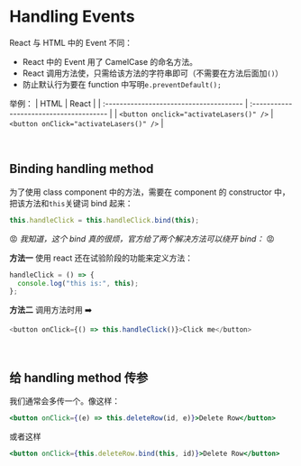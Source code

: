 # Handling Events

React 与 HTML 中的 Event 不同：

- React 中的 Event 用了 CamelCase 的命名方法。
- React 调用方法使，只需给该方法的字符串即可（不需要在方法后面加`()`）
- 防止默认行为要在 function 中写明`e.preventDefault();`

举例：
| HTML | React |
| :-------------------------------------- | :-------------------------------------- |
| `<button onclick="activateLasers()" />` | `<button onClick="activateLasers()" />` |

<br/>

## Binding handling method

为了使用 class component 中的方法，需要在 component 的 constructor 中，把该方法和`this`关键词 bind 起来：

```js
this.handleClick = this.handleClick.bind(this);
```

😡 _我知道，这个 bind 真的很烦，官方给了两个解决方法可以绕开 bind：_ 😡

**方法一** 使用 react 还在试验阶段的功能来定义方法：

```js
handleClick = () => {
  console.log("this is:", this);
};
```

**方法二** 调用方法时用 ➡️

```js
<button onClick={() => this.handleClick()}>Click me</button>
```

<br/>

## 给 handling method 传参

我们通常会多传一个。像这样：

```jsx
<button onClick={(e) => this.deleteRow(id, e)}>Delete Row</button>
```

或者这样

```jsx
<button onClick={this.deleteRow.bind(this, id)}>Delete Row</button>
```
